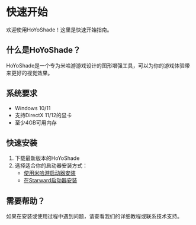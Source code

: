# 快速开始

欢迎使用HoYoShade！这里是快速开始指南。

## 什么是HoYoShade？

HoYoShade是一个专为米哈游游戏设计的图形增强工具，可以为你的游戏体验带来更好的视觉效果。

## 系统要求

- Windows 10/11
- 支持DirectX 11/12的显卡
- 至少4GB可用内存

## 快速安装

1. 下载最新版本的HoYoShade
2. 选择适合你的启动器安装方式：
   - [使用米哈游启动器安装](/zh_cn/教程/mihoyo-launcher)
   - [在Starward启动器安装](/zh_cn/教程/starward-launcher)

## 需要帮助？

如果在安装或使用过程中遇到问题，请查看我们的详细教程或联系技术支持。